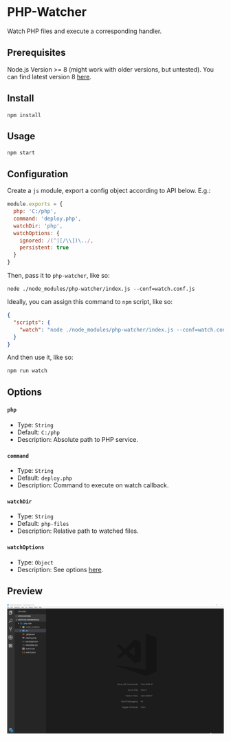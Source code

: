 # PHP-Watcher
Watch PHP files and execute a corresponding handler.

## Prerequisites
Node.js Version >= 8 (might work with older versions, but untested). You can find latest version 8 [here](https://nodejs.org/download/release/v8.11.2/).

## Install
```
npm install
```

## Usage
```
npm start
```

## Configuration
Create a `js` module, export a config object according to API below. E.g.:
```js
module.exports = {
  php: 'C:/php',
  command: 'deploy.php',
  watchDir: 'php',
  watchOptions: {
    ignored: /(^|[/\\])\../,
    persistent: true
  }
}
```
Then, pass it to `php-watcher`, like so:
```
node ./node_modules/php-watcher/index.js --conf=watch.conf.js
```
Ideally, you can assign this command to `npm` script, like so:
```json
{
  "scripts": {
    "watch": "node ./node_modules/php-watcher/index.js --conf=watch.conf.js"
  }
}
```
And then use it, like so:
```
npm run watch
```

## Options

#### `php`
* Type: `String`
* Default: `C:/php`
* Description: Absolute path to PHP service.

#### `command`
* Type: `String`
* Default: `deploy.php`
* Description: Command to execute on watch callback.

#### `watchDir`
* Type: `String`
* Default: `php-files`
* Description: Relative path to watched files.

#### `watchOptions`
* Type: `Object`
* Description: See options [here](https://github.com/paulmillr/chokidar#api).

## Preview
![Alt](preview.gif)
